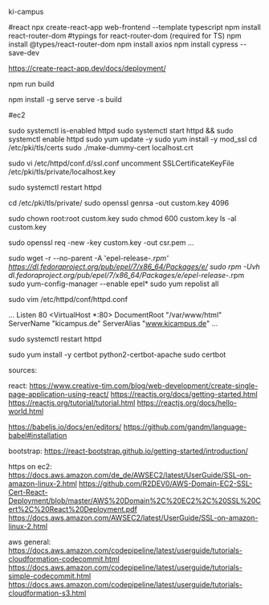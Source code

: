 ki-campus


#react
npx create-react-app web-frontend --template typescript
npm install react-router-dom
#typings for react-router-dom (required for TS)
npm install @types/react-router-dom
npm install axios
npm install cypress --save-dev

https://create-react-app.dev/docs/deployment/



npm run build

npm install -g serve
serve -s build


#ec2

sudo systemctl is-enabled httpd
sudo systemctl start httpd && sudo systemctl enable httpd
sudo yum update -y
sudo yum install -y mod_ssl
cd /etc/pki/tls/certs
sudo ./make-dummy-cert localhost.crt

sudo vi /etc/httpd/conf.d/ssl.conf
  uncomment
  SSLCertificateKeyFile /etc/pki/tls/private/localhost.key

sudo systemctl restart httpd

cd /etc/pki/tls/private/
sudo openssl genrsa -out custom.key 4096

sudo chown root:root custom.key
sudo chmod 600 custom.key
ls -al custom.key

sudo openssl req -new -key custom.key -out csr.pem
  ...

sudo wget -r --no-parent -A 'epel-release-*.rpm' https://dl.fedoraproject.org/pub/epel/7/x86_64/Packages/e/
sudo rpm -Uvh dl.fedoraproject.org/pub/epel/7/x86_64/Packages/e/epel-release-*.rpm
sudo yum-config-manager --enable epel*
sudo yum repolist all

sudo vim /etc/httpd/conf/httpd.conf

...
Listen 80
<VirtualHost *:80>
    DocumentRoot "/var/www/html"
    ServerName "kicampus.de"
    ServerAlias "www.kicampus.de"
</VirtualHost>
...

sudo systemctl restart httpd

sudo yum install -y certbot python2-certbot-apache
sudo certbot



















sources:

react:
https://www.creative-tim.com/blog/web-development/create-single-page-application-using-react/
https://reactjs.org/docs/getting-started.html
https://reactjs.org/tutorial/tutorial.html
https://reactjs.org/docs/hello-world.html

https://babeljs.io/docs/en/editors/
https://github.com/gandm/language-babel#installation

bootstrap:
https://react-bootstrap.github.io/getting-started/introduction/

https on ec2:
https://docs.aws.amazon.com/de_de/AWSEC2/latest/UserGuide/SSL-on-amazon-linux-2.html
https://github.com/R2DEV0/AWS-Domain-EC2-SSL-Cert-React-Deployment/blob/master/AWS%20Domain%2C%20EC2%2C%20SSL%20Cert%2C%20React%20Deployment.pdf
https://docs.aws.amazon.com/AWSEC2/latest/UserGuide/SSL-on-amazon-linux-2.html

aws general:
https://docs.aws.amazon.com/codepipeline/latest/userguide/tutorials-cloudformation-codecommit.html
https://docs.aws.amazon.com/codepipeline/latest/userguide/tutorials-simple-codecommit.html
https://docs.aws.amazon.com/codepipeline/latest/userguide/tutorials-cloudformation-s3.html